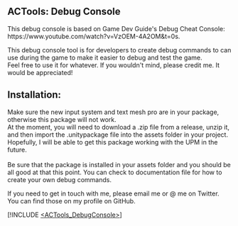 ## ACTools: Debug Console
<p>
    This debug console is based on Game Dev Guide's Debug Cheat Console: https://www.youtube.com/watch?v=VzOEM-4A2OM&t=0s.
<p>
    This debug console tool is for developers to create debug commands to can use during the game to make it easier to debug and test the game.
    <br/>
    Feel free to use it for whatever. If you wouldn't mind, please credit me. It would be appreciated!
</p>

## Installation:
<p>
    Make sure the new input system and text mesh pro are in your package, otherwise this package will not work.
    <br/>
    At the moment, you will need to download a .zip file from a release, unzip it, and then import the .unitypackage file into the assets folder in your project. Hopefully, I will be able to get this package working with the UPM in the future.
    <br/>
    <br/>
    Be sure that the package is installed in your assets folder and you should be all good at that this point. You can check to documentation file for how to create your own debug commands.
</p>

<p>
    If you need to get in touch with me, please email me or @ me on Twitter. You can find those on my profile on GitHub.
</p>

[!INCLUDE [<ACTools_DebugConsole>](</Documentation~/ACTools_DebugConsole.md>)]
